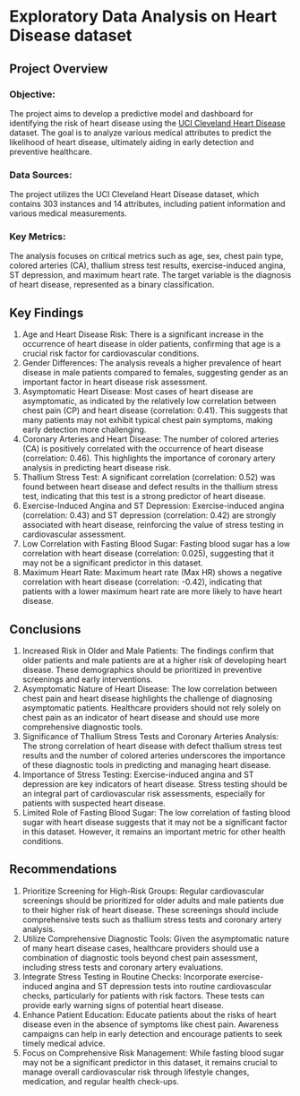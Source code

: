 # Exploratory Data Analysis on Heart Disease dataset

## Project Overview

### Objective:
The project aims to develop a predictive model and dashboard for identifying the risk of heart disease using the [UCI Cleveland Heart Disease](https://archive.ics.uci.edu/dataset/45/heart+disease) dataset. The goal is to analyze various medical attributes to predict the likelihood of heart disease, ultimately aiding in early detection and preventive healthcare.

### Data Sources:
The project utilizes the UCI Cleveland Heart Disease dataset, which contains 303 instances and 14 attributes, including patient information and various medical measurements.

### Key Metrics:
The analysis focuses on critical metrics such as age, sex, chest pain type, colored arteries (CA), thallium stress test results, exercise-induced angina, ST depression, and maximum heart rate. The target variable is the diagnosis of heart disease, represented as a binary classification.

## Key Findings

1. Age and Heart Disease Risk: 
   There is a significant increase in the occurrence of heart disease in older patients, confirming that age is a crucial risk factor for cardiovascular conditions.
2. Gender Differences:
   The analysis reveals a higher prevalence of heart disease in male patients compared to females, suggesting gender as an important factor in heart disease risk assessment.
3. Asymptomatic Heart Disease:
   Most cases of heart disease are asymptomatic, as indicated by the relatively low correlation between chest pain (CP) and heart disease (correlation: 0.41). This suggests that many patients may not exhibit typical chest pain symptoms, making early detection more challenging.
4. Coronary Arteries and Heart Disease:
   The number of colored arteries (CA) is positively correlated with the occurrence of heart disease (correlation: 0.46). This highlights the importance of coronary artery analysis in predicting heart disease risk.
5. Thallium Stress Test:
   A significant correlation (correlation: 0.52) was found between heart disease and defect results in the thallium stress test, indicating that this test is a strong predictor of heart disease.
6. Exercise-Induced Angina and ST Depression:
   Exercise-induced angina (correlation: 0.43) and ST depression (correlation: 0.42) are strongly associated with heart disease, reinforcing the value of stress testing in cardiovascular assessment.
7. Low Correlation with Fasting Blood Sugar:
   Fasting blood sugar has a low correlation with heart disease (correlation: 0.025), suggesting that it may not be a significant predictor in this dataset.
8. Maximum Heart Rate:
   Maximum heart rate (Max HR) shows a negative correlation with heart disease (correlation: -0.42), indicating that patients with a lower maximum heart rate are more likely to have heart disease.

## Conclusions
1. Increased Risk in Older and Male Patients:
   The findings confirm that older patients and male patients are at a higher risk of developing heart disease. These demographics should be prioritized in preventive screenings and early interventions.
2. Asymptomatic Nature of Heart Disease:
   The low correlation between chest pain and heart disease highlights the challenge of diagnosing asymptomatic patients. Healthcare providers should not rely solely on chest pain as an indicator of heart disease and should use more comprehensive diagnostic tools.
3. Significance of Thallium Stress Tests and Coronary Arteries Analysis:
   The strong correlation of heart disease with defect thallium stress test results and the number of colored arteries underscores the importance of these diagnostic tools in predicting and managing heart disease.
4. Importance of Stress Testing:
   Exercise-induced angina and ST depression are key indicators of heart disease. Stress testing should be an integral part of cardiovascular risk assessments, especially for patients with suspected heart disease.
5. Limited Role of Fasting Blood Sugar:
   The low correlation of fasting blood sugar with heart disease suggests that it may not be a significant factor in this dataset. However, it remains an important metric for other health conditions.
   
## Recommendations
1. Prioritize Screening for High-Risk Groups:
   Regular cardiovascular screenings should be prioritized for older adults and male patients due to their higher risk of heart disease. These screenings should include comprehensive tests such as thallium stress tests and coronary artery analysis.
2. Utilize Comprehensive Diagnostic Tools:
   Given the asymptomatic nature of many heart disease cases, healthcare providers should use a combination of diagnostic tools beyond chest pain assessment, including stress tests and coronary artery evaluations.
3. Integrate Stress Testing in Routine Checks:
   Incorporate exercise-induced angina and ST depression tests into routine cardiovascular checks, particularly for patients with risk factors. These tests can provide early warning signs of potential heart disease.
4. Enhance Patient Education:
   Educate patients about the risks of heart disease even in the absence of symptoms like chest pain. Awareness campaigns can help in early detection and encourage patients to seek timely medical advice.
5. Focus on Comprehensive Risk Management:
   While fasting blood sugar may not be a significant predictor in this dataset, it remains crucial to manage overall cardiovascular risk through lifestyle changes, medication, and regular health check-ups.
